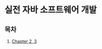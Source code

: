 # 실전 자바 소프트웨어 개발

## 목차
1. [Chapter 2, 3](https://github.com/voiciphil/rwsd/tree/master/chapter2-3)
